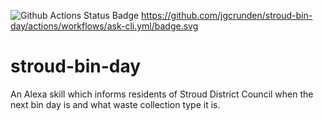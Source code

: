 ![Github Actions Status Badge](https://github.com/jgcrunden/stroud-bin-day/actions/workflows/go.yml/badge.svg)
https://github.com/jgcrunden/stroud-bin-day/actions/workflows/ask-cli.yml/badge.svg

# stroud-bin-day
An Alexa skill which informs residents of Stroud District Council when the next bin day is and what waste collection type it is.
